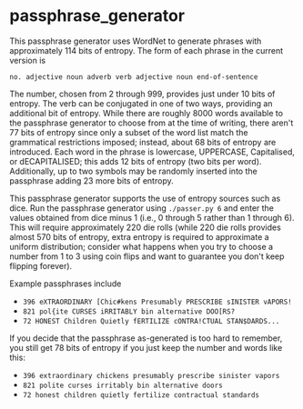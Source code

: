 # passphrase_generator
This passphrase generator uses WordNet to generate phrases with approximately 114 bits of
entropy.
The form of each phrase in the current version is

`no. adjective noun adverb verb adjective noun end-of-sentence`

The number, chosen from 2 through 999, provides just under 10 bits of entropy.
The verb can be conjugated in one of two ways, providing an additional bit of entropy.
While there are roughly 8000 words available to the passphrase generator to choose from at the time of writing, there aren't 77 bits of entropy since only a subset of the word list match the grammatical restrictions imposed; instead, about 68 bits of entropy are introduced.
Each word in the phrase is lowercase, UPPERCASE, Capitalised, or dECAPITALISED; this adds 12 bits of entropy (two bits per word). Additionally, up to two symbols may be randomly inserted into the passphrase adding 23 more bits of entropy.

This passphrase generator supports the use of entropy sources such as dice. Run the passphrase generator using `./passer.py 6` and enter the values obtained from dice minus 1 (i.e., 0 through 5 rather than 1 through 6). This will require approximately 220 die rolls (while 220 die rolls provides almost 570 bits of entropy, extra entropy is required to approximate a uniform distribution; consider what happens when you try to choose a number from 1 to 3 using coin flips and want to guarantee you don't keep flipping forever).

Example passphrases include
 * `396 eXTRAORDINARY [Chic#kens Presumably PRESCRIBE sINISTER vAPORS!`
 * `821 pol{ite CURSES iRRITABLY bin alternative DOO[RS?`
 * `72 HONEST Children Quietly fERTILIZE cONTRA!CTUAL STAN$DARDS...`

If you decide that the passphrase as-generated is too hard to remember, you still get 78 bits of entropy if you just keep the number and words like this:
 * `396 extraordinary chickens presumably prescribe sinister vapors`
 * `821 polite curses irritably bin alternative doors`
 * `72 honest children quietly fertilize contractual standards`
